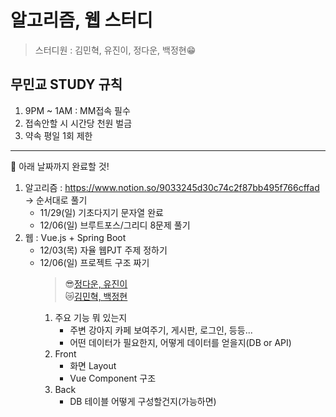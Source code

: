 # 알고리즘, 웹 스터디

> 스터디원 : 김민혁, 유진이, 정다운, 백정현😁

## 무민교 STUDY 규칙

1. 9PM ~ 1AM : MM접속 필수
2. 접속안할 시 시간당 천원 벌금
3. 약속 평일 1회 제한

---

📆 아래 날짜까지 완료할 것!

1. 알고리즘 : https://www.notion.so/9033245d30c74c2f87bb495f766cffad
   -> 순서대로 풀기
   - 11/29(일) 기초다지기 문자열 완료
   - 12/06(일) 브루트포스/그리디 8문제 풀기
2. 웹 : Vue.js + Spring Boot
   - 12/03(목) 자율 웹PJT 주제 정하기
   - 12/06(일) 프로젝트 구조 짜기
     > 😎[정다운, 유진이 ](https://www.notion.so/12-Vue-Spring-Boot-PJT-5f43e5279db347298737320de14e2096)  
     > 😿[김민혁, 백정현 ](https://www.notion.so/3cec21ede80a4e8e934784d92ad8a0e6)
     1. 주요 기능 뭐 있는지
        - 주변 강아지 카페 보여주기, 게시판, 로그인, 등등...
        - 어떤 데이터가 필요한지, 어떻게 데이터를 얻을지(DB or API)
     2. Front
        - 화면 Layout
        - Vue Component 구조
     3. Back
        - DB 테이블 어떻게 구성할건지(가능하면)
